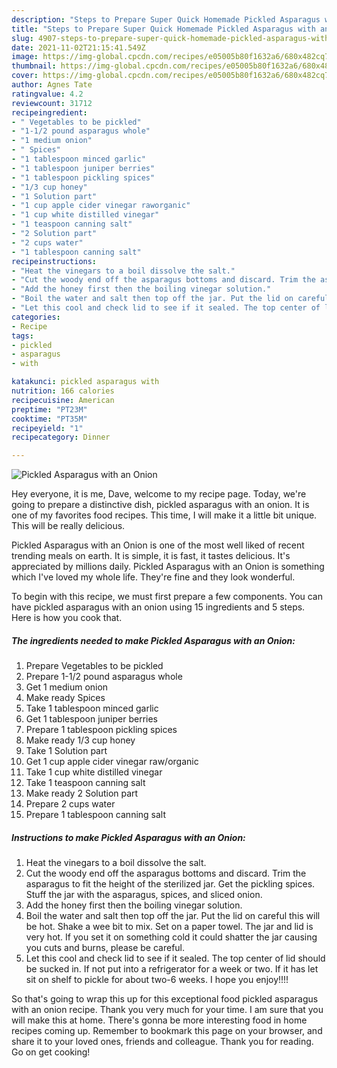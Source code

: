 ```yaml
---
description: "Steps to Prepare Super Quick Homemade Pickled Asparagus with an Onion"
title: "Steps to Prepare Super Quick Homemade Pickled Asparagus with an Onion"
slug: 4907-steps-to-prepare-super-quick-homemade-pickled-asparagus-with-an-onion
date: 2021-11-02T21:15:41.549Z
image: https://img-global.cpcdn.com/recipes/e05005b80f1632a6/680x482cq70/pickled-asparagus-with-an-onion-recipe-main-photo.jpg
thumbnail: https://img-global.cpcdn.com/recipes/e05005b80f1632a6/680x482cq70/pickled-asparagus-with-an-onion-recipe-main-photo.jpg
cover: https://img-global.cpcdn.com/recipes/e05005b80f1632a6/680x482cq70/pickled-asparagus-with-an-onion-recipe-main-photo.jpg
author: Agnes Tate
ratingvalue: 4.2
reviewcount: 31712
recipeingredient:
- " Vegetables to be pickled"
- "1-1/2 pound asparagus whole"
- "1 medium onion"
- " Spices"
- "1 tablespoon minced garlic"
- "1 tablespoon juniper berries"
- "1 tablespoon pickling spices"
- "1/3 cup honey"
- "1 Solution part"
- "1 cup apple cider vinegar raworganic"
- "1 cup white distilled vinegar"
- "1 teaspoon canning salt"
- "2 Solution part"
- "2 cups water"
- "1 tablespoon canning salt"
recipeinstructions:
- "Heat the vinegars to a boil dissolve the salt."
- "Cut the woody end off the asparagus bottoms and discard. Trim the asparagus to fit the height of the sterilized jar. Get the pickling spices. Stuff the jar with the asparagus, spices, and sliced onion."
- "Add the honey first then the boiling vinegar solution."
- "Boil the water and salt then top off the jar. Put the lid on careful this will be hot. Shake a wee bit to mix. Set on a paper towel. The jar and lid is very hot. If you set it on something cold it could shatter the jar causing you cuts and burns, please be careful."
- "Let this cool and check lid to see if it sealed. The top center of lid should be sucked in. If not put into a refrigerator for a week or two. If it has let sit on shelf to pickle for about two-6 weeks. I hope you enjoy!!!!"
categories:
- Recipe
tags:
- pickled
- asparagus
- with

katakunci: pickled asparagus with 
nutrition: 166 calories
recipecuisine: American
preptime: "PT23M"
cooktime: "PT35M"
recipeyield: "1"
recipecategory: Dinner

---
```



![Pickled Asparagus with an Onion](https://img-global.cpcdn.com/recipes/e05005b80f1632a6/680x482cq70/pickled-asparagus-with-an-onion-recipe-main-photo.jpg)

Hey everyone, it is me, Dave, welcome to my recipe page. Today, we're going to prepare a distinctive dish, pickled asparagus with an onion. It is one of my favorites food recipes. This time, I will make it a little bit unique. This will be really delicious.

Pickled Asparagus with an Onion is one of the most well liked of recent trending meals on earth. It is simple, it is fast, it tastes delicious. It's appreciated by millions daily. Pickled Asparagus with an Onion is something which I've loved my whole life. They're fine and they look wonderful.




To begin with this recipe, we must first prepare a few components. You can have pickled asparagus with an onion using 15 ingredients and 5 steps. Here is how you cook that.

<!--inarticleads1-->

##### The ingredients needed to make Pickled Asparagus with an Onion:

1. Prepare  Vegetables to be pickled
1. Prepare 1-1/2 pound asparagus whole
1. Get 1 medium onion
1. Make ready  Spices
1. Take 1 tablespoon minced garlic
1. Get 1 tablespoon juniper berries
1. Prepare 1 tablespoon pickling spices
1. Make ready 1/3 cup honey
1. Take 1 Solution part
1. Get 1 cup apple cider vinegar raw/organic
1. Take 1 cup white distilled vinegar
1. Take 1 teaspoon canning salt
1. Make ready 2 Solution part
1. Prepare 2 cups water
1. Prepare 1 tablespoon canning salt




<!--inarticleads2-->

##### Instructions to make Pickled Asparagus with an Onion:

1. Heat the vinegars to a boil dissolve the salt.
1. Cut the woody end off the asparagus bottoms and discard. Trim the asparagus to fit the height of the sterilized jar. Get the pickling spices. Stuff the jar with the asparagus, spices, and sliced onion.
1. Add the honey first then the boiling vinegar solution.
1. Boil the water and salt then top off the jar. Put the lid on careful this will be hot. Shake a wee bit to mix. Set on a paper towel. The jar and lid is very hot. If you set it on something cold it could shatter the jar causing you cuts and burns, please be careful.
1. Let this cool and check lid to see if it sealed. The top center of lid should be sucked in. If not put into a refrigerator for a week or two. If it has let sit on shelf to pickle for about two-6 weeks. I hope you enjoy!!!!




So that's going to wrap this up for this exceptional food pickled asparagus with an onion recipe. Thank you very much for your time. I am sure that you will make this at home. There's gonna be more interesting food in home recipes coming up. Remember to bookmark this page on your browser, and share it to your loved ones, friends and colleague. Thank you for reading. Go on get cooking!
